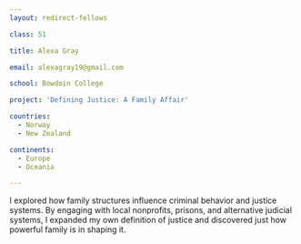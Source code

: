 ```yaml
---
layout: redirect-fellows

class: 51

title: Alexa Gray

email: alexagray19@gmail.com

school: Bowdoin College

project: 'Defining Justice: A Family Affair'

countries:
  - Norway
  - New Zealand

continents:
  - Europe
  - Oceania

---
```


I explored how family structures influence criminal behavior and justice systems. By engaging with local nonprofits, prisons, and alternative judicial systems, I expanded my own definition of justice and discovered just how powerful family is in shaping it.